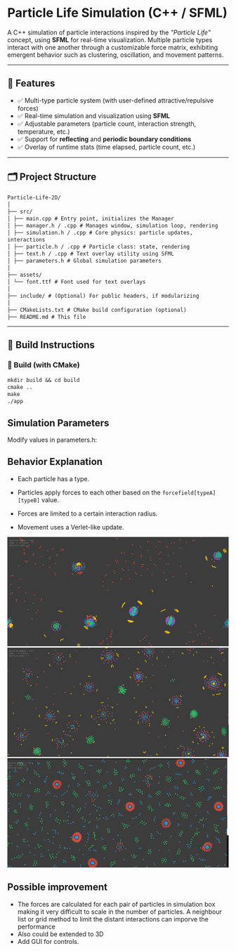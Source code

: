 #  Particle Life Simulation (C++ / SFML)

A C++ simulation of particle interactions inspired by the *"Particle Life"* concept, using **SFML** for real-time visualization. Multiple particle types interact with one another through a customizable force matrix, exhibiting emergent behavior such as clustering, oscillation, and movement patterns.

---

## 🧪 Features

- ✅ Multi-type particle system (with user-defined attractive/repulsive forces)
- ✅ Real-time simulation and visualization using **SFML**
- ✅ Adjustable parameters (particle count, interaction strength, temperature, etc.)
- ✅ Support for **reflecting** and **periodic boundary conditions**
- ✅ Overlay of runtime stats (time elapsed, particle count, etc.)

---

## 🗂️ Project Structure

```
Particle-Life-2D/
│
├── src/
│ ├── main.cpp # Entry point, initializes the Manager
│ ├── manager.h / .cpp # Manages window, simulation loop, rendering
│ ├── simulation.h / .cpp # Core physics: particle updates, interactions
│ ├── particle.h / .cpp # Particle class: state, rendering
│ ├── text.h / .cpp # Text overlay utility using SFML
│ ├── parameters.h # Global simulation parameters
│
├── assets/
│ └── font.ttf # Font used for text overlays
│
├── include/ # (Optional) For public headers, if modularizing
│
├── CMakeLists.txt # CMake build configuration (optional)
├── README.md # This file
```
---

## 🔧 Build Instructions

### 🧱 Build (with CMake)
```
mkdir build && cd build
cmake ..
make
./app
```

## Simulation Parameters
Modify values in parameters.h:

## Behavior Explanation
* Each particle has a type.

* Particles apply forces to each other based on the ```forcefield[typeA][typeB]``` value.

* Forces are limited to a certain interaction radius.

* Movement uses a Verlet-like update.

![](assets/p1.png)
![](assets/p2.png)
![](assets/p3.png)

## Possible improvement
* The forces are calculated for each pair of particles in simulation box making it very difficult to scale in the number of particles. A neighbour list or grid method to limit the distant interactions can imporve the performance
* Also could be extended to 3D 
* Add GUI for controls.

